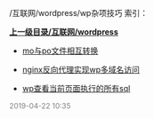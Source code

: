 /互联网/wordpress/wp杂项技巧 索引：


**[上一级目录/互联网/wordpress](/互联网/wordpress/index.md)**

- [mo与po文件相互转换](/互联网/wordpress/wp杂项技巧/mo与po文件相互转换.md)

- [nginx反向代理实现wp多域名访问](/互联网/wordpress/wp杂项技巧/nginx反向代理实现wp多域名访问.md)

- [wp查看当前页面执行的所有sql](/互联网/wordpress/wp杂项技巧/wp查看当前页面执行的所有sql.md)


<font size=2 color='grey'> 2019-04-22 10:35 </font>